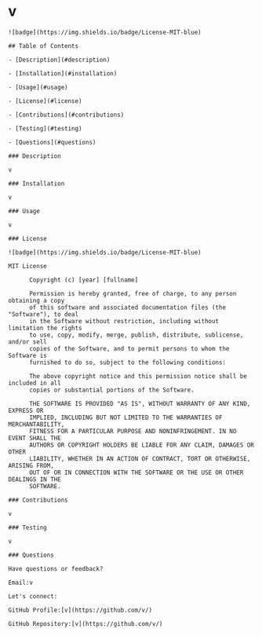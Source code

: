 # v

    ![badge](https://img.shields.io/badge/License-MIT-blue)

    ## Table of Contents

    - [Description](#description)

    - [Installation](#installation)

    - [Usage](#usage)

    - [License](#license)

    - [Contributions](#contributions)

    - [Testing](#testing)

    - [Questions](#questions)

    ### Description

    v

    ### Installation

    v

    ### Usage

    v

    ### License

    ![badge](https://img.shields.io/badge/License-MIT-blue)

    MIT License
  
          Copyright (c) [year] [fullname]
          
          Permission is hereby granted, free of charge, to any person obtaining a copy
          of this software and associated documentation files (the "Software"), to deal
          in the Software without restriction, including without limitation the rights
          to use, copy, modify, merge, publish, distribute, sublicense, and/or sell
          copies of the Software, and to permit persons to whom the Software is
          furnished to do so, subject to the following conditions:
          
          The above copyright notice and this permission notice shall be included in all
          copies or substantial portions of the Software.
          
          THE SOFTWARE IS PROVIDED "AS IS", WITHOUT WARRANTY OF ANY KIND, EXPRESS OR
          IMPLIED, INCLUDING BUT NOT LIMITED TO THE WARRANTIES OF MERCHANTABILITY,
          FITNESS FOR A PARTICULAR PURPOSE AND NONINFRINGEMENT. IN NO EVENT SHALL THE
          AUTHORS OR COPYRIGHT HOLDERS BE LIABLE FOR ANY CLAIM, DAMAGES OR OTHER
          LIABILITY, WHETHER IN AN ACTION OF CONTRACT, TORT OR OTHERWISE, ARISING FROM,
          OUT OF OR IN CONNECTION WITH THE SOFTWARE OR THE USE OR OTHER DEALINGS IN THE
          SOFTWARE.

    ### Contributions

    v

    ### Testing

    v

    ### Questions

    Have questions or feedback?

    Email:v

    Let's connect:

    GitHub Profile:[v](https://github.com/v/)

    GitHub Repository:[v](https://github.com/v/)

    
